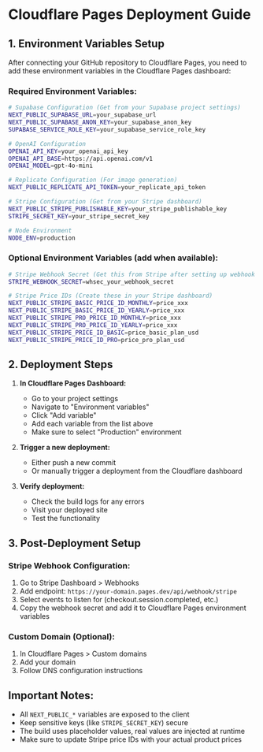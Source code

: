 # Cloudflare Pages Deployment Guide

## 1. Environment Variables Setup

After connecting your GitHub repository to Cloudflare Pages, you need to add these environment variables in the Cloudflare Pages dashboard:

### Required Environment Variables:

```bash
# Supabase Configuration (Get from your Supabase project settings)
NEXT_PUBLIC_SUPABASE_URL=your_supabase_url
NEXT_PUBLIC_SUPABASE_ANON_KEY=your_supabase_anon_key
SUPABASE_SERVICE_ROLE_KEY=your_supabase_service_role_key

# OpenAI Configuration
OPENAI_API_KEY=your_openai_api_key
OPENAI_API_BASE=https://api.openai.com/v1
OPENAI_MODEL=gpt-4o-mini

# Replicate Configuration (For image generation)
NEXT_PUBLIC_REPLICATE_API_TOKEN=your_replicate_api_token

# Stripe Configuration (Get from your Stripe dashboard)
NEXT_PUBLIC_STRIPE_PUBLISHABLE_KEY=your_stripe_publishable_key
STRIPE_SECRET_KEY=your_stripe_secret_key

# Node Environment
NODE_ENV=production
```

### Optional Environment Variables (add when available):

```bash
# Stripe Webhook Secret (Get this from Stripe after setting up webhook endpoint)
STRIPE_WEBHOOK_SECRET=whsec_your_webhook_secret

# Stripe Price IDs (Create these in your Stripe dashboard)
NEXT_PUBLIC_STRIPE_BASIC_PRICE_ID_MONTHLY=price_xxx
NEXT_PUBLIC_STRIPE_BASIC_PRICE_ID_YEARLY=price_xxx
NEXT_PUBLIC_STRIPE_PRO_PRICE_ID_MONTHLY=price_xxx
NEXT_PUBLIC_STRIPE_PRO_PRICE_ID_YEARLY=price_xxx
NEXT_PUBLIC_STRIPE_PRICE_ID_BASIC=price_basic_plan_usd
NEXT_PUBLIC_STRIPE_PRICE_ID_PRO=price_pro_plan_usd
```

## 2. Deployment Steps

1. **In Cloudflare Pages Dashboard:**
   - Go to your project settings
   - Navigate to "Environment variables"
   - Click "Add variable"
   - Add each variable from the list above
   - Make sure to select "Production" environment

2. **Trigger a new deployment:**
   - Either push a new commit
   - Or manually trigger a deployment from the Cloudflare dashboard

3. **Verify deployment:**
   - Check the build logs for any errors
   - Visit your deployed site
   - Test the functionality

## 3. Post-Deployment Setup

### Stripe Webhook Configuration:
1. Go to Stripe Dashboard > Webhooks
2. Add endpoint: `https://your-domain.pages.dev/api/webhook/stripe`
3. Select events to listen for (checkout.session.completed, etc.)
4. Copy the webhook secret and add it to Cloudflare Pages environment variables

### Custom Domain (Optional):
1. In Cloudflare Pages > Custom domains
2. Add your domain
3. Follow DNS configuration instructions

## Important Notes:

- All `NEXT_PUBLIC_*` variables are exposed to the client
- Keep sensitive keys (like `STRIPE_SECRET_KEY`) secure
- The build uses placeholder values, real values are injected at runtime
- Make sure to update Stripe price IDs with your actual product prices